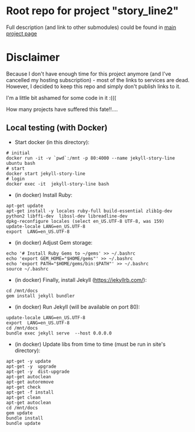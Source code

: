 # Root repo for project "story_line2"
Full description (and link to other submodules) could be found in [main project page](https://fedor-malyshkin.github.io/story_line2_build/)

# Disclaimer
Because I don't have enough time for this project anymore (and I've cancelled my hosting subscription)  - most of the links to services are dead. However, I decided to keep this repo and simply don't publish links to it.

I'm a little bit ashamed for some code in it :((( 

How many projects have suffered this fate!!.... 

## Local testing (with Docker)

* Start docker (in this directory):

```shell
# initial
docker run -it -v `pwd`:/mnt -p 80:4000 --name jekyll-story-line ubuntu bash 
# start
docker start jekyll-story-line 
# login
docker exec -it  jekyll-story-line bash
```

* (in docker) Install Ruby:

```shell
apt-get update
apt-get install -y locales ruby-full build-essential zlib1g-dev python2 libffi-dev  libssl-dev libreadline-dev
dpkg-reconfigure locales (select en_US.UTF-8 UTF-8, was 159)
update-locale LANG=en_US.UTF-8 
export  LANG=en_US.UTF-8 
````

* (in docker) Adjust Gem storage:

```shell
echo '# Install Ruby Gems to ~/gems' >> ~/.bashrc
echo 'export GEM_HOME="$HOME/gems"' >> ~/.bashrc
echo 'export PATH="$HOME/gems/bin:$PATH"' >> ~/.bashrc
source ~/.bashrc
```

* (in docker) Finally, install Jekyll (https://jekyllrb.com/):

```shell
cd /mnt/docs
gem install jekyll bundler 
```

* (in docker) Run Jekyll (will be available on port 80):

```shell
update-locale LANG=en_US.UTF-8 
export  LANG=en_US.UTF-8 
cd /mnt/docs
bundle exec jekyll serve  --host 0.0.0.0
```

* (in docker) Update libs from time to time (must be run in site's directory):

```shell
apt-get -y update
apt-get -y  upgrade
apt-get -y  dist-upgrade
apt-get autoclean
apt-get autoremove
apt-get check
apt-get -f install
apt-get clean
apt-get autoclean
cd /mnt/docs
gem update
bundle install
bundle update
```

